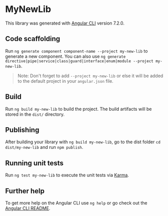 # MyNewLib

This library was generated with [Angular CLI](https://github.com/angular/angular-cli) version 7.2.0.

## Code scaffolding

Run `ng generate component component-name --project my-new-lib` to generate a new component. You can also use `ng generate directive|pipe|service|class|guard|interface|enum|module --project my-new-lib`.
> Note: Don't forget to add `--project my-new-lib` or else it will be added to the default project in your `angular.json` file. 

## Build

Run `ng build my-new-lib` to build the project. The build artifacts will be stored in the `dist/` directory.

## Publishing

After building your library with `ng build my-new-lib`, go to the dist folder `cd dist/my-new-lib` and run `npm publish`.

## Running unit tests

Run `ng test my-new-lib` to execute the unit tests via [Karma](https://karma-runner.github.io).

## Further help

To get more help on the Angular CLI use `ng help` or go check out the [Angular CLI README](https://github.com/angular/angular-cli/blob/master/README.md).
